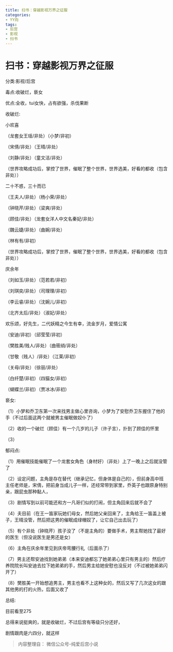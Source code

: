 ```yaml
---
title: 扫书：穿越影视万界之征服
categories:
- YY向
tags:
- 后宫
- 影视
- 扫书
---
```

# 扫书：穿越影视万界之征服
分类:影视/后宫

毒点:收破烂，亵女

优点:全收，tui女快，占有欲强，杀伐果断

收破烂:

小欢喜

（龙套女王瑶/非处）（小梦/非初）

（宋倩/非处）（王晴/非处）

（刘静/非处）（童文洁/非处）

（世界攻略成功后，掌控了世界，催眠了整个世界，世界选美，好看的都收（包含非处））

二十不惑，三十而已

（王夫人/非处）（杨小荣/非处）

（钟晓芹/非处）（梁爽/非处）

（顾佳/非处）（龙套女洋人中文名秦妃/非处）

（魏云婕/非处）（曲婉/非处）

（林有有/非初）

（世界攻略成功后，掌控了世界，催眠了整个世界，世界选美，好看的都收（包含非处））

庆余年

（刘如玉/非处）（范若若/非初）

（刘琪奕/非处）（司理理/非初）

（李云睿/非处）（沈婉儿/非初）

（北齐太后/非处）（淑妃/非处）

欢乐颂，好先生，二代妖精之今生有幸，流金岁月，爱情公寓

（安迪/非初）（邱莹莹/非初）

（樊胜美/贱人/非处）（曲筱绡/非处）

（甘敬（贱人）/非处）（江莱/非初）

（关母/非处）（徐丽/非处）

（白纤楚/非初）（四猫女/非初）

（蝴蝶兰/非初）（贾冰冰/非初）

亵女:

（1）小梦和乔卫东第一次来找男主做心里咨询，小梦为了安慰乔卫东握住了他的手（不过后面这两个就被男主催眠做奴仆了）

（2）收的一个破烂（顾佳）有一个几岁的儿子（许子言），扑到了顾佳的怀里

（3）

郁闷点:

（1）用催眠技能催眠了一个龙套女角色（身材好）（非处）上了一晚上之后就没管了

（2）设定问题，主角是存在替代（继承记忆，但身体是自己的），但前身高中班主任老师是，宋倩，把前身当成儿子一样，还经常带到家里，乔英子也跟原身特别亲，跟屁虫那种黏人，

（3）剧情写到以前可能还和方一凡哥们似的打闹，但主角回来后就不会了

（4）夫目前（在王一笛家玩她们母女，然后她父亲回来了，主角给王一笛盖上被子，王晴没管，然后把这男的催眠成绿帽奴了，让它自己出去玩了）

（5）有个非处（钟晓芹）孩子没了（不是主角的）要做手术，男主帮她找了最好的医生（但没说医生是男还是女）

（6）主角在庆余年里见到庆帝弯腰行礼（后面杀了）

（7）男主还帮安迪找到她弟弟（本来安迪都忘了她弟弟心里只有男主的）然后疗养院院长叫安迪去拉下她弟弟的手，然后男主给她安慰也没反对（不过被她弟弟闪开了）

（8）樊胜美一开始想追男主，男主也看不上这种女的，然后又写了几次这女的跟其他男的打的火热，后面又收了

总结:

目前看至275

总得来说挺爽的，就是收破烂，不过后宫有等级只分还好，

剧情跟肉是六四分，就这样


> 内容整理自： 微信公众号-纯爱后宫小说